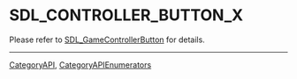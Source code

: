 # SDL_CONTROLLER_BUTTON_X

Please refer to [SDL_GameControllerButton](SDL_GameControllerButton) for details.

----
[CategoryAPI](CategoryAPI), [CategoryAPIEnumerators](CategoryAPIEnumerators)

